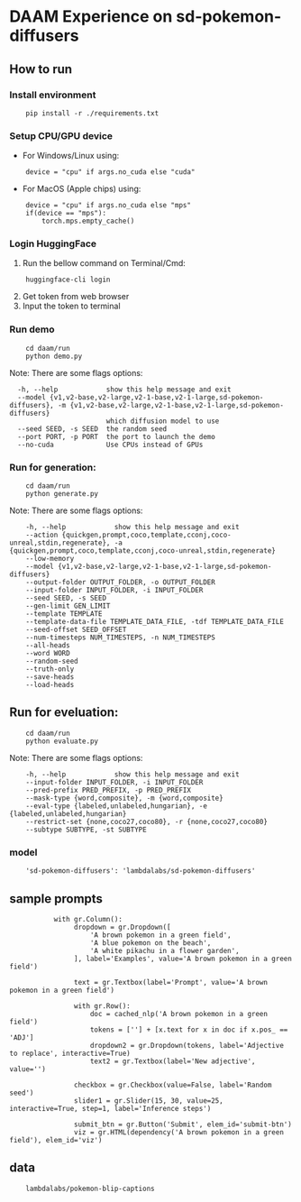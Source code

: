 # DAAM Experience on sd-pokemon-diffusers

## How to run
### Install environment
```
    pip install -r ./requirements.txt
```
### Setup CPU/GPU device
- For Windows/Linux using:
```
    device = "cpu" if args.no_cuda else "cuda"
```
- For MacOS (Apple chips) using:
```
    device = "cpu" if args.no_cuda else "mps"
    if(device == "mps"):
        torch.mps.empty_cache()
```

### Login HuggingFace
1. Run the bellow command on Terminal/Cmd:
```
    huggingface-cli login
```
2. Get token from web browser 
3. Input the token to terminal

### Run demo 
```
    cd daam/run
    python demo.py 
```
Note: There are some flags options:
```
  -h, --help            show this help message and exit
  --model {v1,v2-base,v2-large,v2-1-base,v2-1-large,sd-pokemon-diffusers}, -m {v1,v2-base,v2-large,v2-1-base,v2-1-large,sd-pokemon-diffusers}
                        which diffusion model to use
  --seed SEED, -s SEED  the random seed
  --port PORT, -p PORT  the port to launch the demo
  --no-cuda             Use CPUs instead of GPUs
```

### Run for generation:
```
    cd daam/run
    python generate.py 
```
Note: There are some flags options:
```
    -h, --help            show this help message and exit
    --action {quickgen,prompt,coco,template,cconj,coco-unreal,stdin,regenerate}, -a {quickgen,prompt,coco,template,cconj,coco-unreal,stdin,regenerate}
    --low-memory
    --model {v1,v2-base,v2-large,v2-1-base,v2-1-large,sd-pokemon-diffusers}
    --output-folder OUTPUT_FOLDER, -o OUTPUT_FOLDER
    --input-folder INPUT_FOLDER, -i INPUT_FOLDER
    --seed SEED, -s SEED
    --gen-limit GEN_LIMIT
    --template TEMPLATE
    --template-data-file TEMPLATE_DATA_FILE, -tdf TEMPLATE_DATA_FILE
    --seed-offset SEED_OFFSET
    --num-timesteps NUM_TIMESTEPS, -n NUM_TIMESTEPS
    --all-heads
    --word WORD
    --random-seed
    --truth-only
    --save-heads
    --load-heads
```

## Run for eveluation:
```
    cd daam/run
    python evaluate.py 
```
Note: There are some flags options:
```
    -h, --help            show this help message and exit
    --input-folder INPUT_FOLDER, -i INPUT_FOLDER
    --pred-prefix PRED_PREFIX, -p PRED_PREFIX
    --mask-type {word,composite}, -m {word,composite}
    --eval-type {labeled,unlabeled,hungarian}, -e {labeled,unlabeled,hungarian}
    --restrict-set {none,coco27,coco80}, -r {none,coco27,coco80}
    --subtype SUBTYPE, -st SUBTYPE
```

### model
```
    'sd-pokemon-diffusers': 'lambdalabs/sd-pokemon-diffusers'
```

## sample prompts
```
           with gr.Column():
                dropdown = gr.Dropdown([
                    'A brown pokemon in a green field',
                    'A blue pokemon on the beach',
                    'A white pikachu in a flower garden',
                ], label='Examples', value='A brown pokemon in a green field')

                text = gr.Textbox(label='Prompt', value='A brown pokemon in a green field')

                with gr.Row():
                    doc = cached_nlp('A brown pokemon in a green field')
                    tokens = [''] + [x.text for x in doc if x.pos_ == 'ADJ']
                    dropdown2 = gr.Dropdown(tokens, label='Adjective to replace', interactive=True)
                    text2 = gr.Textbox(label='New adjective', value='')

                checkbox = gr.Checkbox(value=False, label='Random seed')
                slider1 = gr.Slider(15, 30, value=25, interactive=True, step=1, label='Inference steps')

                submit_btn = gr.Button('Submit', elem_id='submit-btn')
                viz = gr.HTML(dependency('A brown pokemon in a green field'), elem_id='viz')
```

## data
```
    lambdalabs/pokemon-blip-captions 
```
